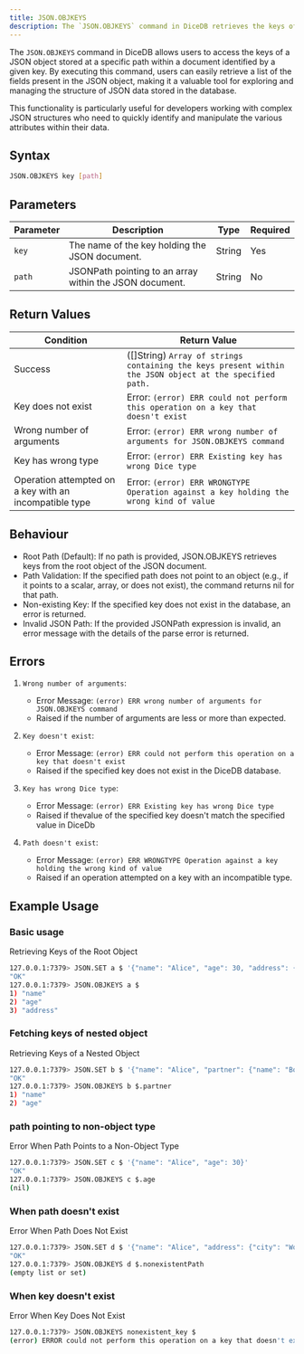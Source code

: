 ```yaml
---
title: JSON.OBJKEYS
description: The `JSON.OBJKEYS` command in DiceDB retrieves the keys of a JSON object located at a specified path within the document stored under the given key. This command is useful when you want to list the fields within a JSON object stored in a database.
---
```


The `JSON.OBJKEYS` command in DiceDB allows users to access the keys of a JSON object stored at a specific path within a document identified by a given key. By executing this command, users can easily retrieve a list of the fields present in the JSON object, making it a valuable tool for exploring and managing the structure of JSON data stored in the database.

This functionality is particularly useful for developers working with complex JSON structures who need to quickly identify and manipulate the various attributes within their data.

## Syntax

```bash
JSON.OBJKEYS key [path]
```

## Parameters

| Parameter | Description                                             | Type   | Required |
| --------- | ------------------------------------------------------- | ------ | -------- |
| `key`     | The name of the key holding the JSON document.          | String | Yes      |
| `path`    | JSONPath pointing to an array within the JSON document. | String | No       |

## Return Values

| Condition                                              | Return Value                                                                                            |
| ------------------------------------------------------ | ------------------------------------------------------------------------------------------------------- |
| Success                                                | ([]String) `Array of strings containing the keys present within the JSON object at the specified path.` |
| Key does not exist                                     | Error: `(error) ERR could not perform this operation on a key that doesn't exist`                       |
| Wrong number of arguments                              | Error: `(error) ERR wrong number of arguments for JSON.OBJKEYS command`                                 |
| Key has wrong type                                     | Error: `(error) ERR Existing key has wrong Dice type`                                                   |
| Operation attempted on a key with an incompatible type | Error: `(error) ERR WRONGTYPE Operation against a key holding the wrong kind of value`                  |

## Behaviour

- Root Path (Default): If no path is provided, JSON.OBJKEYS retrieves keys from the root object of the JSON document.
- Path Validation: If the specified path does not point to an object (e.g., if it points to a scalar, array, or does not exist), the command returns nil for that path.
- Non-existing Key: If the specified key does not exist in the database, an error is returned.
- Invalid JSON Path: If the provided JSONPath expression is invalid, an error message with the details of the parse error is returned.

## Errors

1. `Wrong number of arguments`:

   - Error Message: `(error) ERR wrong number of arguments for JSON.OBJKEYS command`
   - Raised if the number of arguments are less or more than expected.

2. `Key doesn't exist`:

   - Error Message: `(error) ERR could not perform this operation on a key that doesn't exist`
   - Raised if the specified key does not exist in the DiceDB database.

3. `Key has wrong Dice type`:

   - Error Message: `(error) ERR Existing key has wrong Dice type`
   - Raised if thevalue of the specified key doesn't match the specified value in DiceDb

4. `Path doesn't exist`:

   - Error Message: `(error) ERR WRONGTYPE Operation against a key holding the wrong kind of value`
   - Raised if an operation attempted on a key with an incompatible type.

## Example Usage

### Basic usage

Retrieving Keys of the Root Object

```bash
127.0.0.1:7379> JSON.SET a $ '{"name": "Alice", "age": 30, "address": {"city": "Wonderland", "zipcode": "12345"}}'
"OK"
127.0.0.1:7379> JSON.OBJKEYS a $
1) "name"
2) "age"
3) "address"
```

### Fetching keys of nested object

Retrieving Keys of a Nested Object

```bash
127.0.0.1:7379> JSON.SET b $ '{"name": "Alice", "partner": {"name": "Bob", "age": 28}}'
"OK"
127.0.0.1:7379> JSON.OBJKEYS b $.partner
1) "name"
2) "age"
```

### path pointing to non-object type

Error When Path Points to a Non-Object Type

```bash
127.0.0.1:7379> JSON.SET c $ '{"name": "Alice", "age": 30}'
"OK"
127.0.0.1:7379> JSON.OBJKEYS c $.age
(nil)
```

### When path doesn't exist

Error When Path Does Not Exist

```bash
127.0.0.1:7379> JSON.SET d $ '{"name": "Alice", "address": {"city": "Wonderland"}}'
"OK"
127.0.0.1:7379> JSON.OBJKEYS d $.nonexistentPath
(empty list or set)
```

### When key doesn't exist

Error When Key Does Not Exist

```bash
127.0.0.1:7379> JSON.OBJKEYS nonexistent_key $
(error) ERROR could not perform this operation on a key that doesn't exist
```
